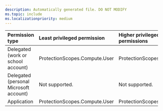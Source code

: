 ```yaml
---
description: Automatically generated file. DO NOT MODIFY
ms.topic: include
ms.localizationpriority: medium
---
```


|Permission type|Least privileged permission|Higher privileged permissions|
|:---|:---|:---|
|Delegated (work or school account)|ProtectionScopes.Compute.User|ProtectionScopes.Compute.All|
|Delegated (personal Microsoft account)|Not supported.|Not supported.|
|Application|ProtectionScopes.Compute.User|ProtectionScopes.Compute.All|
